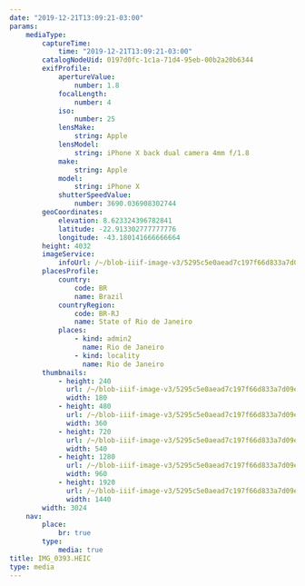 ```yaml
---
date: "2019-12-21T13:09:21-03:00"
params:
    mediaType:
        captureTime:
            time: "2019-12-21T13:09:21-03:00"
        catalogNodeUid: 0197d0fc-1c1a-71d4-95eb-00b2a20b6344
        exifProfile:
            apertureValue:
                number: 1.8
            focalLength:
                number: 4
            iso:
                number: 25
            lensMake:
                string: Apple
            lensModel:
                string: iPhone X back dual camera 4mm f/1.8
            make:
                string: Apple
            model:
                string: iPhone X
            shutterSpeedValue:
                number: 3690.036908302744
        geoCoordinates:
            elevation: 8.623324396782841
            latitude: -22.913302777777776
            longitude: -43.180141666666664
        height: 4032
        imageService:
            infoUrl: /~/blob-iiif-image-v3/5295c5e0aead7c197f66d833a7d09e37c4b84ea2cf91af923b4311091e82b76c/info.json
        placesProfile:
            country:
                code: BR
                name: Brazil
            countryRegion:
                code: BR-RJ
                name: State of Rio de Janeiro
            places:
                - kind: admin2
                  name: Rio de Janeiro
                - kind: locality
                  name: Rio de Janeiro
        thumbnails:
            - height: 240
              url: /~/blob-iiif-image-v3/5295c5e0aead7c197f66d833a7d09e37c4b84ea2cf91af923b4311091e82b76c/full/180%2C240/0/default.jpg
              width: 180
            - height: 480
              url: /~/blob-iiif-image-v3/5295c5e0aead7c197f66d833a7d09e37c4b84ea2cf91af923b4311091e82b76c/full/360%2C480/0/default.jpg
              width: 360
            - height: 720
              url: /~/blob-iiif-image-v3/5295c5e0aead7c197f66d833a7d09e37c4b84ea2cf91af923b4311091e82b76c/full/540%2C720/0/default.jpg
              width: 540
            - height: 1280
              url: /~/blob-iiif-image-v3/5295c5e0aead7c197f66d833a7d09e37c4b84ea2cf91af923b4311091e82b76c/full/960%2C1280/0/default.jpg
              width: 960
            - height: 1920
              url: /~/blob-iiif-image-v3/5295c5e0aead7c197f66d833a7d09e37c4b84ea2cf91af923b4311091e82b76c/full/1440%2C1920/0/default.jpg
              width: 1440
        width: 3024
    nav:
        place:
            br: true
        type:
            media: true
title: IMG_0393.HEIC
type: media
---
```

